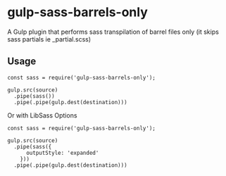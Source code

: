 # gulp-sass-barrels-only
A Gulp plugin that performs sass transpilation of barrel files only (it skips sass partials ie _partial.scss)

## Usage
```
const sass = require('gulp-sass-barrels-only');

gulp.src(source)
  .pipe(sass())
  .pipe(.pipe(gulp.dest(destination)))
  ```

Or with LibSass Options

```
const sass = require('gulp-sass-barrels-only');

gulp.src(source)
  .pipe(sass({
      outputStyle: 'expanded'
    }))
  .pipe(.pipe(gulp.dest(destination)))
```
